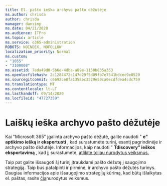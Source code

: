 ```yaml
---
title: El. pašto ieška archyvo pašto dėžutėje
ms.author: chrisda
author: chrisda
manager: dansimp
ms.date: 04/21/2020
ms.audience: ITPro
ms.topic: article
ms.service: o365-administration
ROBOTS: NOINDEX, NOFOLLOW
localization_priority: Normal
ms.custom:
- "1055"
- "3100008"
ms.assetid: 7eda49d0-5b6e-4dba-a89e-1150b835a353
ms.openlocfilehash: 2c1284472c147d29f5d09fb7e7541bdcec9e8520
ms.sourcegitcommit: c6692ce0fa1358ec3529e59ca0ecdfdea4cdc759
ms.translationtype: MT
ms.contentlocale: lt-LT
ms.lasthandoff: 09/14/2020
ms.locfileid: "47727359"
---
```

# <a name="search-for-email-in-the-archive-mailbox"></a>Laiškų ieška archyvo pašto dėžutėje

Kai "Microsoft 365" įgalinta archyvo pašto dėžutė, galite naudoti " **e" aptikimo iešką ir eksportuoti** , kad surastumėte turinį, esantį pagrindinėje ir archyvo pašto dėžutėje. Informacijos, kaip naudoti " **Tdiscovery" ieškos eksportavimą** , kad jį surastumėte, [atlikite toliau nurodytus veiksmus.](https://docs.microsoft.com/microsoft-365/compliance/export-search-results)
  
Taip pat galite išsaugoti šį turinį įtraukdami pašto dėžutę į saugojimo strategiją. Taip bus patalpinti ir pirminė, ir archyvo pašto dėžutės turinys. Daugiau informacijos apie išsaugojimo strategijų kūrimą, kad būtų išlaikytas el. paštas, rasite [čia](https://docs.microsoft.com/microsoft-365/compliance/retention-policies)nurodytus veiksmus.
  